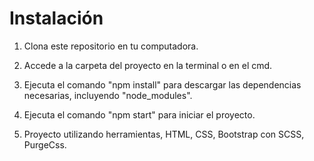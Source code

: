 # Instalación

1. Clona este repositorio en tu computadora.
2. Accede a la carpeta del proyecto en la terminal o en el cmd.
3. Ejecuta el comando "npm install" para descargar las dependencias necesarias, incluyendo "node_modules".
4. Ejecuta el comando "npm start" para iniciar el proyecto.

5. Proyecto utilizando herramientas, HTML, CSS, Bootstrap con SCSS, PurgeCss.
